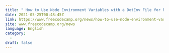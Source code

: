 ```yaml
---
title: " How to Use Node Environment Variables with a DotEnv File for Node.js and npm "
date: 2021-05-25T00:48:45Z
link: https://www.freecodecamp.org/news/how-to-use-node-environment-variables-with-a-dotenv-file-for-node-js-and-npm/?utm_medium=RSS&utm_source=news.12bit.vn
site: www.freecodecamp.org/news
language: English
category:
  -   
draft: false
---
```

